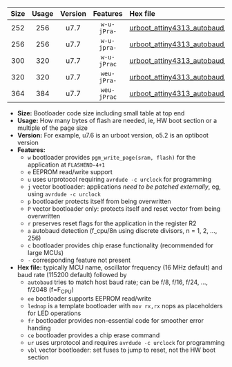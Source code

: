 |Size|Usage|Version|Features|Hex file|
|:-:|:-:|:-:|:-:|:--|
|252|256|u7.7|`w-u-jPra-`|[urboot_attiny4313_autobaud_lednop_ur_vbl.hex](https://raw.githubusercontent.com/stefanrueger/urboot.hex/main/mcus/attiny4313/autobaud/urboot_attiny4313_autobaud_lednop_ur_vbl.hex)|
|256|256|u7.7|`w-u-jpra-`|[urboot_attiny4313_autobaud_lednop_fr_ur_vbl.hex](https://raw.githubusercontent.com/stefanrueger/urboot.hex/main/mcus/attiny4313/autobaud/urboot_attiny4313_autobaud_lednop_fr_ur_vbl.hex)|
|300|320|u7.7|`w-u-jPrac`|[urboot_attiny4313_autobaud_lednop_fr_ce_ur_vbl.hex](https://raw.githubusercontent.com/stefanrueger/urboot.hex/main/mcus/attiny4313/autobaud/urboot_attiny4313_autobaud_lednop_fr_ce_ur_vbl.hex)|
|320|320|u7.7|`weu-jPra-`|[urboot_attiny4313_autobaud_ee_lednop_ur_vbl.hex](https://raw.githubusercontent.com/stefanrueger/urboot.hex/main/mcus/attiny4313/autobaud/urboot_attiny4313_autobaud_ee_lednop_ur_vbl.hex)|
|364|384|u7.7|`weu-jPrac`|[urboot_attiny4313_autobaud_ee_lednop_fr_ce_ur_vbl.hex](https://raw.githubusercontent.com/stefanrueger/urboot.hex/main/mcus/attiny4313/autobaud/urboot_attiny4313_autobaud_ee_lednop_fr_ce_ur_vbl.hex)|

- **Size:** Bootloader code size including small table at top end
- **Usage:** How many bytes of flash are needed, ie, HW boot section or a multiple of the page size
- **Version:** For example, u7.6 is an urboot version, o5.2 is an optiboot version
- **Features:**
  + `w` bootloader provides `pgm_write_page(sram, flash)` for the application at `FLASHEND-4+1`
  + `e` EEPROM read/write support
  + `u` uses urprotocol requiring `avrdude -c urclock` for programming
  + `j` vector bootloader: applications *need to be patched externally*, eg, using `avrdude -c urclock`
  + `p` bootloader protects itself from being overwritten
  + `P` vector bootloader only: protects itself and reset vector from being overwritten
  + `r` preserves reset flags for the application in the register R2
  + `a` autobaud detection (f_cpu/8n using discrete divisors, n = 1, 2, ..., 256)
  + `c` bootloader provides chip erase functionality (recommended for large MCUs)
  + `-` corresponding feature not present
- **Hex file:** typically MCU name, oscillator frequency (16 MHz default) and baud rate (115200 default) followed by
  + `autobaud` tries to match host baud rate; can be f/8, f/16, f/24, ..., f/2048 (f=F<sub>CPU</sub>)
  + `ee` bootloader supports EEPROM read/write
  + `lednop` is a template bootloader with `mov rx,rx` nops as placeholders for LED operations
  + `fr` bootloader provides non-essential code for smoother error handing
  + `ce` bootloader provides a chip erase command
  + `ur` uses urprotocol and requires `avrdude -c urclock` for programming
  + `vbl` vector bootloader: set fuses to jump to reset, not the HW boot section
